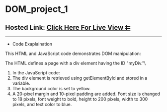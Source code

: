 # DOM_project_1

## Hosted Link: [Click Here For Live View **⇇**](https://mayankkatheriya.github.io/DOM_project_1/)
---

* Code Exaplaination

This HTML and JavaScript code demonstrates DOM manipulation:

The HTML defines a page with a div element having the ID "myDiv."\
1. In the JavaScript code:
2. The div element is retrieved using getElementById and stored in a variable.
3. The background color is set to yellow.
4. A 20-pixel margin and 10-pixel padding are added.
Font size is changed to 18 pixels, font weight to bold, height to 200 pixels, width to 300 pixels, and text color to blue.
